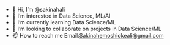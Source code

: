 - 👋 Hi, I’m @sakinahali
- 👀 I’m interested in Data Science, ML/AI
- 🌱 I’m currently learning Data Science/ML
- 💞️ I’m looking to collaborate on projects in Data Science/ML
- 📫 How to reach me Email:Sakinahemoshiokeali@gmail.com

<!---
sakinahali/sakinahali is a ✨ special ✨ repository because its `README.md` (this file) appears on your GitHub profile.
You can click the Preview link to take a look at your changes.
--->
